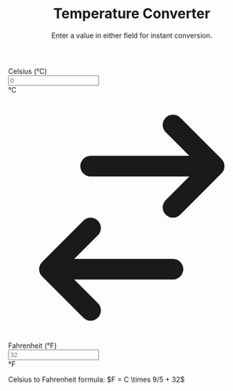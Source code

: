 <!DOCTYPE html>
<html lang="en">
<head>
<meta charset="UTF-8">
<meta name="viewport" content="width=device-width, initial-scale=1.0">
<title>C/F Temperature Converter</title>
<!-- Load Tailwind CSS -->
<script src="https://cdn.tailwindcss.com"></script>
<style>
/* Custom styles for a modern look */
@import
url('https://fonts.googleapis.com/css2?family=Inter:wght@400;600;700&displ
ay=swap');
body {
font-family: 'Inter', sans-serif;
background-color: #f3f4f6; /* Light gray background */
}
.input-group input {
transition: all 0.2s ease-in-out;
box-shadow: 0 1px 3px 0 rgba(0, 0, 0, 0.1), 0 1px 2px 0 rgba(0,
0, 0, 0.06);
}
.input-group input:focus {
outline: none;
border-color: #3b82f6; /* Blue border on focus */
box-shadow: 0 0 0 3px rgba(59, 130, 246, 0.4);
}
</style>
</head>
<body class="flex items-center justify-center min-h-screen p-4">
<div class="w-full max-w-md bg-white p-8 rounded-xl shadow-2xl border
border-gray-100">
<!-- Header -->
<header class="text-center mb-8">
<h1 class="text-3xl font-extrabold text-gray-800">
Temperature Converter
</h1>
<p class="text-gray-500 mt-2 text-sm">
Enter a value in either field for instant conversion.
</p>
</header>
<!-- Conversion Form -->
<div class="space-y-6">
<!-- Celsius Input -->
<div class="input-group">
<label for="celsius" class="block text-sm font-medium
text-gray-700 mb-2">
Celsius (°C)
</label>
<div class="relative rounded-lg shadow-sm">
<input
type="number"
id="celsius"
placeholder="0"
class="w-full py-3 pl-4 pr-16 border
border-gray-300 rounded-lg text-lg text-gray-900 focus:ring-blue-500
focus:border-blue-500"
onkeyup="convert('celsius')"
onchange="convert('celsius')"
onfocus="this.select()"
/>
<div class="absolute inset-y-0 right-0 flex
items-center pr-3 pointer-events-none">
<span class="text-gray-500 sm:text-lg">
°C
</span>
</div>
</div>
</div>
<!-- Separator -->
<div class="flex items-center justify-center">
<svg xmlns="http://www.w3.org/2000/svg" class="h-6 w-6
text-blue-500 transform rotate-90" fill="none" viewBox="0 0 24 24"
stroke="currentColor">
<path stroke-linecap="round" stroke-linejoin="round"
stroke-width="2" d="M8 7h12m0 0l-4-4m4 4l-4 4m0 6H4m0 0l4 4m-4-4l4-4" />
</svg>
</div>
<!-- Fahrenheit Input -->
<div class="input-group">
<label for="fahrenheit" class="block text-sm font-medium
text-gray-700 mb-2">
Fahrenheit (°F)
</label>
<div class="relative rounded-lg shadow-sm">
<input
type="number"
id="fahrenheit"
placeholder="32"
class="w-full py-3 pl-4 pr-16 border
border-gray-300 rounded-lg text-lg text-gray-900 focus:ring-blue-500
focus:border-blue-500"
onkeyup="convert('fahrenheit')"
onchange="convert('fahrenheit')"
onfocus="this.select()"
/>
<div class="absolute inset-y-0 right-0 flex
items-center pr-3 pointer-events-none">
<span class="text-gray-500 sm:text-lg">
°F
</span>
</div>
</div>
</div>
</div>
<!-- Conversion Formula Hint -->
<footer class="mt-8 pt-6 border-t border-gray-200">
<p class="text-sm text-gray-500 italic text-center">
Celsius to Fahrenheit formula: $F = C \times 9/5 + 32$
</p>
</footer>
</div>
<script>
// Get input elements
const celsiusInput = document.getElementById('celsius');
const fahrenheitInput = document.getElementById('fahrenheit');
/**
* Converts temperature between Celsius and Fahrenheit.
* @param {string} source - The unit the user is typing into
('celsius' or 'fahrenheit').
*/
function convert(source) {
let value;
let result;
try {
if (source === 'celsius') {
value = parseFloat(celsiusInput.value);
if (isNaN(value)) {
fahrenheitInput.value = ''; // Clear output if
input is not a number
return;
}
// Formula: F = C * 9/5 + 32
result = (value * 9/5) + 32;
fahrenheitInput.value = result.toFixed(1);
} else if (source === 'fahrenheit') {
value = parseFloat(fahrenheitInput.value);
if (isNaN(value)) {
celsiusInput.value = ''; // Clear output if input
is not a number
return;
}
// Formula: C = (F - 32) * 5/9
result = (value - 32) * 5/9;
celsiusInput.value = result.toFixed(1);
}
} catch (error) {
// Log errors to console if anything goes wrong during
conversion
console.error("Conversion error:", error);
}
}
</script>
</body>
</html>
